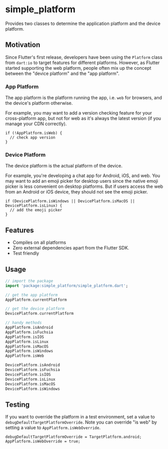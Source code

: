 # simple_platform

Provides two classes to determine the application platform and the device platform.

## Motivation

Since Flutter's first release, developers have been using the `Platform` class from `dart:io` to target features for different platforms. However, as Flutter started supporting the web platform, people often mix up the concept between the "device platform" and the "app platform".

### App Platform

The app platform is the platform running the app, i.e. `web` for browsers, and the device's platform otherwise.

For example, you may want to add a version checking feature for your cross-platform app, but not for web as it's always the latest version (if you manage your CDN correctly).

```
if (!AppPlatform.isWeb) {
  // check app version
}
```

### Device Platform

The device platform is the actual platform of the device.

For example, you're developing a chat app for Android, iOS, and web. You may want to add an emoji picker for desktop users since the native emoji picker is less convenient on desktop platforms. But if users access the web from an Android or iOS device, they should not see the emoji picker.

```
if (DevicePlatform.isWindows || DevicePlatform.isMacOS || DevicePlatform.isLinux) {
  // add the emoji picker
}
```

## Features

- Compiles on all platforms
- Zero external dependencies apart from the Flutter SDK.
- Test friendly

## Usage

```dart
// import the package
import 'package:simple_platform/simple_platform.dart';

// get the app platform
AppPlatform.currentPlatform

// get the device platform
DevicePlatform.currentPlatform

// handy methods
AppPlatform.isAndroid
AppPlatform.isFuchsia
AppPlatform.isIOS
AppPlatform.isLinux
AppPlatform.isMacOS
AppPlatform.isWindows
AppPlatform.isWeb

DevicePlatform.isAndroid
DevicePlatform.isFuchsia
DevicePlatform.isIOS
DevicePlatform.isLinux
DevicePlatform.isMacOS
DevicePlatform.isWindows
```

## Testing

If you want to override the platform in a test environment, set a value to `debugDefaultTargetPlatformOverride`.
Note you can override "is web" by setting a value to `AppPlatform.isWebOverride`.

```
debugDefaultTargetPlatformOverride = TargetPlatform.android;
AppPlatform.isWebOverride = true;
```
